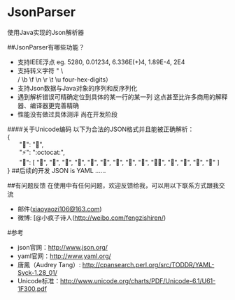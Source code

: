 JsonParser
==========

使用Java实现的Json解析器


##JsonParser有哪些功能？

* 支持IEEE浮点 eg. 5280, 0.01234, 6.336E(+)4, 1.89E-4, 2E4
* 支持转义字符 \"
\\\
\/
\b
\f
\n
\r
\t
\u four-hex-digits）
* 支持Json数据与Java对象的序列和反序列化
* 遇到解析错误可精确定位到具体的某一行的某一列 这点甚至比许多商用的解释器、编译器更完善精确
* 性能没有做过具体测评 尚在开发阶段

####关于Unicode编码
以下为合法的JSON格式并且能被正确解析：
<br>
{<br>
&#160; &#160; &#160; &#160;":octopus:": ":oden:",<br>
&#160; &#160; &#160; &#160;":zap:": ":octocat:",<br>
&#160; &#160; &#160; &#160;":spaghetti:":  [
        ":spaghetti:",
        ":cookie:",
        ":stew:",
        ":ice_cream:",
        ":icecream:",
        ":sushi:",
        ":curry:",
        ":custard:",
        ":dango:",
        ":pizza::ramen:",
        ":fried_shrimp:",
        ":fries:",
        ":chocolate_bar:",
        ":hamburger:"
    ]<br>
}
##后续的开发
JSON is YAML ......



##有问题反馈
在使用中有任何问题，欢迎反馈给我，可以用以下联系方式跟我交流

* 邮件(xiaoyaozi106@163.com)
* 微博: [@小疯子诗人(http://weibo.com/fengzishiren/)


#参考
* json官网：http://www.json.org/
* yaml官网：http://www.yaml.org/
* 唐鳳（Audrey Tang）: http://cpansearch.perl.org/src/TODDR/YAML-Syck-1.28_01/
* Unicode标准：http://www.unicode.org/charts/PDF/Unicode-6.1/U61-1F300.pdf
